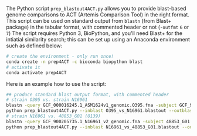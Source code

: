 The Python script `prep_blastout4ACT.py` allows you to provide blast-based genome comparisons to ACT (Artemis Comparison Tool) in the right format.
This script can be used on standard output from `blastn` (from Blast+ package) in the tabular format, with commented header or not (`-outfmt` `6` or `7`)
The script requires Python 3, BioPython, and you'll need Blast+ for the intiatial similarity search; this can be set up using an Anaconda environment such as defined below:

```sh
# create the environment - only run once!
conda create -n prep4ACT -c bioconda biopython blast
# activate it
conda activate prep4ACT
```
Here is an example how to use the script:
```sh
## produce standard blast output format, with commented header
# strain O395 vs. strain N16961
blastn -query GCF_000016245.1_ASM1624v1_genomic.O395.fna -subject GCF_900205735.1_N16961_v2_genomic.fna -evalue 1e-05 -outfmt 7 > O395_vs_N16961.blastout
python prep_blastout4ACT.py --inblast O395_vs_N16961.blastout --outblast O395_vs_N16961.blastout.act --queryref GCF_000016245.1_ASM1624v1_genomic.O395.gbff --subjectref GCF_900205735.1_N16961_v2_genomic.gbff
# strain N16961 vs. 48853_G01 (O139)
blastn -query GCF_900205735.1_N16961_v2_genomic.fna -subject 48853_G01.pacbio.fna -evalue 1e-05 -outfmt 7 > N16961_vs_48853_G01.blastout
python prep_blastout4ACT.py --inblast N16961_vs_48853_G01.blastout --outblast N16961_vs_48853_G01.blastout.act --queryref GCF_900205735.1_N16961_v2_genomic.fna --subjectref 48853_G01.pacbio.fna
```
